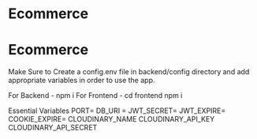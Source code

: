 # Ecommerce
# Ecommerce

Make Sure to Create a config.env file in backend/config directory and add appropriate variables in order to use the app.

For Backend - npm i
For Frontend - cd frontend npm i

Essential Variables 
PORT= 
DB_URI = 
JWT_SECRET= 
JWT_EXPIRE= 
COOKIE_EXPIRE= 
CLOUDINARY_NAME
CLOUDINARY_API_KEY 
CLOUDINARY_API_SECRET